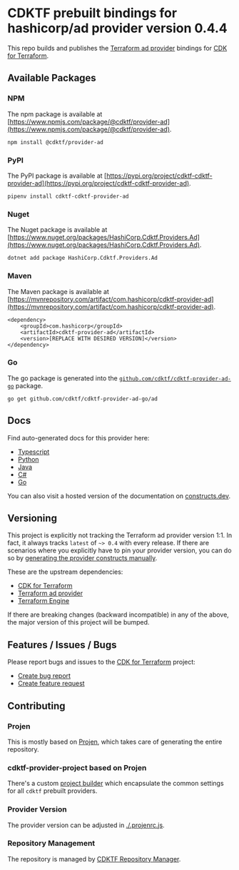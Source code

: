 
# CDKTF prebuilt bindings for hashicorp/ad provider version 0.4.4

This repo builds and publishes the [Terraform ad provider](https://registry.terraform.io/providers/hashicorp/ad/0.4.4/docs) bindings for [CDK for Terraform](https://cdk.tf).

## Available Packages

### NPM

The npm package is available at [https://www.npmjs.com/package/@cdktf/provider-ad](https://www.npmjs.com/package/@cdktf/provider-ad).

`npm install @cdktf/provider-ad`

### PyPI

The PyPI package is available at [https://pypi.org/project/cdktf-cdktf-provider-ad](https://pypi.org/project/cdktf-cdktf-provider-ad).

`pipenv install cdktf-cdktf-provider-ad`

### Nuget

The Nuget package is available at [https://www.nuget.org/packages/HashiCorp.Cdktf.Providers.Ad](https://www.nuget.org/packages/HashiCorp.Cdktf.Providers.Ad).

`dotnet add package HashiCorp.Cdktf.Providers.Ad`

### Maven

The Maven package is available at [https://mvnrepository.com/artifact/com.hashicorp/cdktf-provider-ad](https://mvnrepository.com/artifact/com.hashicorp/cdktf-provider-ad).

```
<dependency>
    <groupId>com.hashicorp</groupId>
    <artifactId>cdktf-provider-ad</artifactId>
    <version>[REPLACE WITH DESIRED VERSION]</version>
</dependency>
```


### Go

The go package is generated into the [`github.com/cdktf/cdktf-provider-ad-go`](https://github.com/cdktf/cdktf-provider-ad-go) package.

`go get github.com/cdktf/cdktf-provider-ad-go/ad`

## Docs

Find auto-generated docs for this provider here: 

- [Typescript](./docs/API.typescript.md)
- [Python](./docs/API.python.md)
- [Java](./docs/API.java.md)
- [C#](./docs/API.csharp.md)
- [Go](./docs/API.go.md)

You can also visit a hosted version of the documentation on [constructs.dev](https://constructs.dev/packages/@cdktf/provider-ad).

## Versioning

This project is explicitly not tracking the Terraform ad provider version 1:1. In fact, it always tracks `latest` of `~> 0.4` with every release. If there are scenarios where you explicitly have to pin your provider version, you can do so by [generating the provider constructs manually](https://cdk.tf/imports).

These are the upstream dependencies:

- [CDK for Terraform](https://cdk.tf)
- [Terraform ad provider](https://registry.terraform.io/providers/hashicorp/ad/0.4.4)
- [Terraform Engine](https://terraform.io)

If there are breaking changes (backward incompatible) in any of the above, the major version of this project will be bumped.

## Features / Issues / Bugs

Please report bugs and issues to the [CDK for Terraform](https://cdk.tf) project:

- [Create bug report](https://cdk.tf/bug)
- [Create feature request](https://cdk.tf/feature)

## Contributing

### Projen

This is mostly based on [Projen](https://github.com/projen/projen), which takes care of generating the entire repository.

### cdktf-provider-project based on Projen

There's a custom [project builder](https://github.com/cdktf/cdktf-provider-project) which encapsulate the common settings for all `cdktf` prebuilt providers.

### Provider Version

The provider version can be adjusted in [./.projenrc.js](./.projenrc.js).

### Repository Management

The repository is managed by [CDKTF Repository Manager](https://github.com/cdktf/cdktf-repository-manager/).
